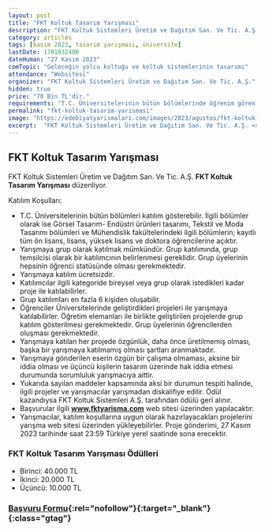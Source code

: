```yaml
---
layout: post
title: "FKT Koltuk Tasarım Yarışması"
description: "FKT Koltuk Sistemleri Üretim ve Dağıtım San. Ve Tic. A.Ş. 'FKT Koltuk Tasarım Yarışması' düzenliyor."
category: articles
tags: [kasım 2023, tasarım yarışması, üniversite]
lastDate: 1701032400
dateHuman: "27 Kasım 2023"
comTopic: "Geleceğin yolcu koltuğu ve koltuk sistemlerinin tasarımı"
attendance: "Websitesi"
organizer: "FKT Koltuk Sistemleri Üretim ve Dağıtım San. Ve Tic. A.Ş."
hidden: true
price: "70 Bin TL'dir."
requirements: "T.C. Üniversitelerinin bütün bölümlerinde öğrenim gören öğrenciler katılabilir."
permalink: "fkt-koltuk-tasarim-yarismasi"
image: "https://edebiyatyarismalari.com/images/2023/agustos/fkt-koltuk-tasarim-yarismasi.jpg"
excerpt:  "FKT Koltuk Sistemleri Üretim ve Dağıtım San. Ve Tic. A.Ş. <strong> FKT Koltuk Tasarım Yarışması </strong> düzenliyor."
---
```


## FKT Koltuk Tasarım Yarışması
FKT Koltuk Sistemleri Üretim ve Dağıtım San. Ve Tic. A.Ş. **FKT Koltuk Tasarım Yarışması** düzenliyor.  

Katılım Koşulları:
- T.C. Üniversitelerinin bütün bölümleri katılım gösterebilir. İlgili bölümler olarak ise Görsel Tasarım- Endüstri ürünleri tasarımı, Tekstil ve Moda Tasarımı bölümleri ve Mühendislik fakültelerindeki ilgili bölümlerin; kayıtlı tüm ön lisans, lisans, yüksek lisans ve doktora öğrencilerine açıktır.
- Yarışmaya grup olarak katılmak mümkündür. Grup katılımında, grup temsilcisi olarak bir katılımcının belirlenmesi gereklidir. Grup üyelerinin hepsinin öğrenci statüsünde olması gerekmektedir.
- Yarışmaya katılım ücretsizdir.
- Katılımcılar ilgili kategoride bireysel veya grup olarak istedikleri kadar proje ile katılabilirler.
- Grup katılımları en fazla 6 kişiden oluşabilir.
- Öğrenciler Üniversitelerinde geliştirdikleri projeleri ile yarışmaya katılabilirler. Öğretim elemanları ile birlikte geliştirilen projelerde grup katılım gösterilmesi gerekmektedir. Grup üyelerinin öğrencilerden oluşması gerekmektedir.
- Yarışmaya katılan her projede özgünlük, daha önce üretilmemiş olması, başka bir yarışmaya katılmamış olması şartları aranmaktadır.
- Yarışmaya gönderilen eserin özgün bir çalışma olmaması, aksine bir iddia olması ve üçüncü kişilerin tasarım üzerinde hak iddia etmesi durumunda sorumluluk yarışmacıya aittir.
- Yukarıda sayılan maddeler kapsamında aksi bir durumun tespiti halinde, ilgili projeler ve yarışmacılar yarışmadan diskalifiye edilir. Ödül kazandıysa FKT Koltuk Sistemleri A.Ş. tarafından ödülü geri alınır.
- Başvurular ilgili **www.fktyarisma.com** web sitesi üzerinden yapılacaktır.
- Yarışmacılar, katılım koşullarına uygun olarak hazırlayacakları projelerini yarışma web sitesi üzerinden yükleyebilirler. Proje gönderimi, 27 Kasım 2023 tarihinde saat 23:59 Türkiye yerel saatinde sona erecektir.


### FKT Koltuk Tasarım Yarışması Ödülleri
- Birinci: 40.000 TL 
- İkinci: 20.000 TL 
- Üçüncü: 10.000 TL 


### [Başvuru Formu](https://www.fktyarisma.com/?ref=edebiyatyarismalari.com){:rel="nofollow"}{:target="_blank"}{:class="gtag"}
